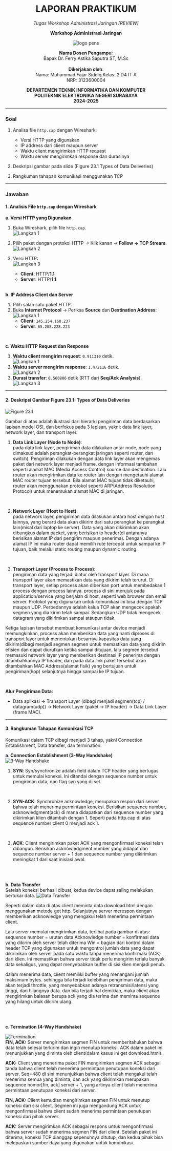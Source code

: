 <div align="center">

# LAPORAN PRAKTIKUM


*Tugas Workshop Administrasi Jaringan [REVIEW]*  

**Workshop Administrasi Jaringan**  

![logo pens](media/image1.jpg)  

**Nama Dosen Pengampu**:  
Bapak Dr. Ferry Astika Saputra ST, M.Sc  
<br>
**Dikerjakan oleh**:  
Nama: Muhammad Fajar Siddiq 
Kelas: 2 D4 IT A  
NRP: 3123600004

**DEPARTEMEN TEKNIK INFORMATIKA DAN KOMPUTER**  
**POLITEKNIK ELEKTRONIKA NEGERI SURABAYA**  
**2024-2025**  
</div>

---

### **Soal**  
1. Analisa file `http.cap` dengan Wireshark:  
   - Versi HTTP yang digunakan  
   - IP address dari client maupun server  
   - Waktu client mengirimkan HTTP request  
   - Waktu server mengirimkan response dan durasinya  

2. Deskripsi gambar pada slide (Figure 23.1 Types of Data Deliveries)  

3. Rangkuman tahapan komunikasi menggunakan TCP  

---

### **Jawaban**  

#### **1. Analisis File `http.cap` dengan Wireshark**  

**a. Versi HTTP yang Digunakan**  
1. Buka Wireshark, pilih file `http.cap`.  
   ![Langkah 1](media/image2.png)  
2. Pilih paket dengan protokol HTTP → Klik kanan → **Follow → TCP Stream**.  
   ![Langkah 2](media/image3.png)  
3. Versi HTTP:  
   ![Langkah 3](media/image4.png)  
   - **Client**: HTTP/**1.1**  
   - **Server**: HTTP/**1.1**  

   <br>

**b. IP Address Client dan Server**  
1. Pilih salah satu paket HTTP.  
2. Buka **Internet Protocol** → Periksa **Source** dan **Destination Address**:  
   ![Langkah 1](media/image5.png)  
   - **Client**: `145.254.160.237`  
   - **Server**: `65.208.228.223`  

<br>

**c. Waktu HTTP Request dan Response**  
1. **Waktu client mengirim request**: `0.911310` detik.  
   ![Langkah 1](media/image5.png)  
2. **Waktu server mengirim response**: `1.472116` detik.  
   ![Langkah 2](media/image8.png)  
3. **Durasi transfer**: `0.560806` detik (RTT dari **Seq/Ack Analysis**).  
   ![Langkah 3](media/image8.png)  

---

#### **2. Deskripsi Gambar Figure 23.1: Types of Data Deliveries**  
![Figure 23.1](media/image10.png)  

Gambar di atas adalah ilustrasi dari hierarki pengiriman data berdasarkan lapisan model OSI, dan berfokus pada 3 lapisan, yakni: data link layer, network layer, dan transport layer.
1. **Data Link Layer (Node to Node)**:  
   pada data link layer, pengiriman data dilakukan antar node, node yang dimaksud adalah perangkat-perangkat jaringan seperti router, dan switch). Pengiriman dilakukan dengan data link layer akan mengemas paket dari network layer menjadi frame, dengan informasi tambahan seperti alamat MAC (Media Access Control) source dan destination. Lalu router akan mengirimkan data ke router lain dengan mengetauhi alamat MAC router tujuan tersebut. Bila alamat MAC tujuan tidak diketauhi, router akan menggunakan protokol seperti ARP(Address Resolution Protocol) untuk menemukan alamat MAC di jaringan. 

<br>

2. **Network Layer (Host to Host)**:  
   pada network layer, pengiriman data dilakukan antara host dengan host lainnya, yang berarti data akan dikirim dari satu perangkat ke perangkat lain(misal dari laptop ke server). Data yang akan dikirimkan akan dibungkus dalam packet, yang berisikan ip header(di antaranya berisikan alamat IP dari pengirim maupun penerima). Dengan adanya alamat IP ini maka router dapat memilih rute tercepat untuk sampai ke IP tujuan, baik melalui static routing maupun dynamic routing. 

<br>

3. **Transport Layer (Process to Process)**:  
   pengiriman data yang terjadi diatur oleh transport layer. Di mana transport layer akan memastikan data yang dikirim telah terurut. Di transport layer, setiap process akan diberikan port untuk membedakan 1 process dengan process lainnya. process di sini merujuk pada application/service yang berjalan di host, seperti web browser dan email server. Protokol yang digunakan untuk komunikasi ini bisa dengan TCP maupun UDP. Perbedannya adalah kalua TCP akan mengecek apakah segmen yang dia kirim telah sampai. Sedangkan UDP tidak mengecek datagram yang dikirimkan sampai ataupun tidak.

Ketiga lapisan tersebut membuat komunikasi antar device menjadi memungkinkan, process akan memberikan data yang nanti diproses di transport layer untuk menentukan besarnya kapasitas data yang dikirim(dibagi menjadi segmen segmen untuk memastikan data yang dikirim efisien dan dapat diurutkan ketika sampai ditujuan, lalu segmen tersebut memasuki network layer yang memberikan destinasi IP penerima dengan ditambahkannya IP header, dan pada data link paket tersebut akan ditambahkan MAC Address(alamat fisik) yang bertujuan untuk pengiriman(hop) selanjutnya hingga sampai ke IP tujuan.


<br>

**Alur Pengiriman Data**:  
- Data aplikasi → Transport Layer (dibagi menjadi segmen(tcp) / datagram(udp)) → Network Layer (paket -> IP header) → Data Link Layer (frame MAC).  

---

#### **3. Rangkuman Tahapan Komunikasi TCP**  

Komunikasi dalam TCP dibagi menjadi 3 tahap, yakni Connection Establishment, Data transfer, dan termination.

**a. Connection Establishment (3-Way Handshake)**  
![3-Way Handshake](media/image11.png)  
1. **SYN**: 
Syn/synchronize adalah field dalam TCP header yang bertugas untuk memulai koneksi. Ini ditandai dengan sequence number untuk pengiriman data, dan flag syn yang di set.

<br>

2. **SYN-ACK**: 
Synchronize acknowledge, merupakan respon dari server bahwa telah menerima permintaan koneksi. Berisikan sequence number,  acknowledgment(ack) di mana didapatkan dari sequence number yang dikirimkan klien ditambah dengan 1. Seperti pada http.cap di atas sequence number client 0 menjadi ack 1.

<br>

3. **ACK**: 
Client mengirimkan paket ACK yang mengonfirmasi koneksi telah dibangun. Berisikan acknowledgment number yang didapat dari sequence number server + 1 dan sequence number yang dikirimkan meningkat 1 dari saat inisiasi awal.

<br><br>

**b. Data Transfer**  
Setelah koneksi berhasil dibuat, kedua device dapat saling melakukan bertukar data.
![Data Transfer](media/image12.png)  

Seperti dalam data di atas client meminta data download.html dengan menggunakan metode get http.
Selanjutnya server merespon dengan memberikan acknowledge yang mengakui telah menerima permintaan client.

Lalu server memulai mengirimkan data, terlihat pada gambar di atas:
sequence number = urutan data
Acknowledge number = konfirmasi data yang dikirim oleh server telah diterima
Win = bagian dari kontrol dalam header TCP yang digunakan untuk mengontrol jumlah data yang dapat dikirimkan oleh server pada satu waktu tanpa menerima konfirmasi (ACK) dari klien. Ini memastikan bahwa server tidak perlu mengirim terlalu banyak data sekaligus, yang dapat menyebabkan buffer di sisi klien menjadi penuh.

dalam menerima data, client memiliki buffer yang menangani jumlah maksimum bytes. sehingga bila terjadi kelebihan pengiriman data, maka akan terjadi throttle, yang menyebabkan adanya retransmisi/latensi yang tinggi, dan hilangnya data. dan bila terjadi hal demikian, maka client akan mengirimkan balasan berupa ack yang dia terima dan meminta sequence yang hilang untuk dikirim ulang.

<br><br>

**c. Termination (4-Way Handshake)**  

![Termination](media/image13.png)  
**FIN, ACK:**
Server mengirimkan segmen FIN untuk memberitahukan bahwa data telah selesai terkirim dan ingin menutup koneksi.
ACK dalam paket ini menunjukkan yang diminta oleh client(dalam kasus ini get download.html).

**ACK:**
Client yang menerima paket FIN mengirimkan segmen ACK sebagai tanda bahwa client  telah menerima permintaan penutupan koneksi dari server.
Seq=480 di sini menunjukkan bahwa client telah mengakui telah menerima semua yang diminta, dan ack yang dikirimkan merupakan sequence nomor[fin, ack] server + 1,  yang artinya client telah menerima permintaan penutupan koneksi dari server.

**FIN, ACK:**
Client kemudian mengirimkan segmen FIN untuk menutup koneksi dari sisi client.
Segmen ini juga mengandung ACK untuk mengonfirmasi bahwa client sudah menerima permintaan penutupan koneksi dari pihak server.

**ACK:**
Server mengirimkan ACK sebagai respons untuk mengonfirmasi bahwa server sudah menerima segmen FIN dari client.
Setelah paket ini diterima, koneksi TCP dianggap sepenuhnya ditutup, dan kedua pihak bisa melepaskan sumber daya yang digunakan untuk komunikasi.
